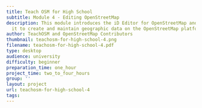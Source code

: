 ```yaml
---
title: Teach OSM for High School
subtitle: Module 4 - Editing OpenStreetMap
description: This module introduces the iD Editor for OpenStreetMap and how to use
  it to create and maintain geographic data on the OpenStreetMap platform
author: TeachOSM and OpenStreetMap Contributors
thumbnail: teachosm-for-high-school-4.png
filename: teachosm-for-high-school-4.pdf
type: desktop
audience: university
difficulty: beginner
preparation_time: one_hour
project_time: two_to_four_hours
group: ''
layout: project
url: teachosm-for-high-school-4
tags:
---
```


